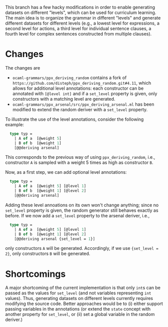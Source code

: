 This branch has a few hacky modifications in order to enable generating datasets on different "levels", which can be used for curriculum learning. The main idea is to organize the grammar in different "levels" and generate different datasets for different levels (e.g., a lowest level for expressions, a second level for actions, a third level for individual sentence clauses, a fourth level for complex sentences constructed from multiple clauses).

# Changes
The changes are 
- `ocaml-grammars/ppx_deriving_random` contains a fork of `https://github.com/disteph/ppx_deriving_random.git#4.11`, which allows for additional level annotations: each constructor can be annotated with `[@level int]` and if a `set_level` property is given, only constructors with a matching level are generated.
- `ocaml-grammars/ppx_arsenal/src/ppx_deriving_arsenal.ml` has been modified to extend the random deriver with a `set_level` property.

To illustrate the use of the level annotations, consider the following example:
```ocaml
  type typ =
    | A of a  [@weight 5]
    | B of b  [@weight 1]
    [@@deriving arsenal]
```
This corresponds to the previous way of using `ppx_deriving_random`, i.e., constructor `A` is sampled with a weight 5 times as high as constructor `B`.

Now, as a first step, we can add optional level annotations:
```ocaml
  type typ =
    | A of a  [@weight 5] [@level 1]
    | B of b  [@weight 1] [@level 2]
    [@@deriving arsenal]
```

Adding these level annoations on its own won't change anything; since no `set_level` property is given, the random generator still behaves exactly as before. If we now add a `set_level` property to the arsenal deriver, i.e.,

```ocaml
  type typ =
    | A of a  [@weight 5] [@level 1]
    | B of b  [@weight 1] [@level 2]
    [@@deriving arsenal {set_level = 1}]
```

only constructors `A` will be generated. Accordingly, if we use `{set_level = 2}`, only constructors `B` will be generated. 

# Shortcomings

A major shortcoming of the current implementation is that only `int`s can be passed as the values for `set_level` (and not variables representing `int` values). Thus, generating datasets on different levels currently requires modifying the source code. Better approaches would be to (i) either support passing variables in the annotations (or extend the `state` concept with another property for `set_level`, or (ii) set a global variable in the random deriver.)